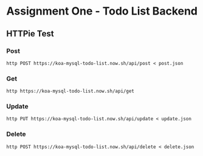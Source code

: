 # Assignment One - Todo List Backend

## HTTPie Test

### Post
```
http POST https://koa-mysql-todo-list.now.sh/api/post < post.json
```
### Get
```
http https://koa-mysql-todo-list.now.sh/api/get
```
### Update
```
http PUT https://koa-mysql-todo-list.now.sh/api/update < update.json
```
### Delete
```
http POST https://koa-mysql-todo-list.now.sh/api/delete < delete.json
```